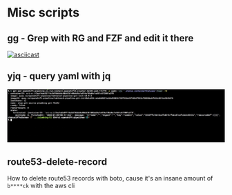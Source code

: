 # Misc scripts

## gg - Grep with RG and FZF and edit it there

[![asciicast](https://asciinema.org/a/LbgR8IcB8iRMOpTTBVcccYaDK.svg)](https://asciinema.org/a/LbgR8IcB8iRMOpTTBVcccYaDK)

## yjq - query yaml with jq

![yjq](.shots/yjq.png)

## route53-delete-record

How to delete route53 records with boto, cause it's an insane amount of `b****ck` with the aws cli
